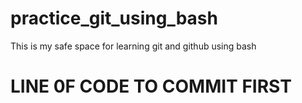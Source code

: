 # practice_git_using_bash
This is my safe space for learning git and github using bash

# LINE 0F CODE TO COMMIT FIRST
